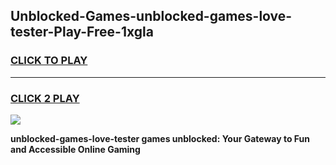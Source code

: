
## Unblocked-Games-unblocked-games-love-tester-Play-Free-1xgla
<h3>
<a href="https://premium76.site?title=unblocked-games-love-tester&ref=18A1">CLICK TO PLAY</a></h3>
<hr>

<h3>
<a href="https://premium76.site?title=unblocked-games-love-tester&ref=18A1">CLICK 2 PLAY</a>
  
</h3>

<a href="https://premium76.site?title=unblocked-games-love-tester&ref=18A1"><img src="https://clearcache.store/games.png"></a>


**unblocked-games-love-tester games unblocked: Your Gateway to Fun and Accessible Online Gaming**

